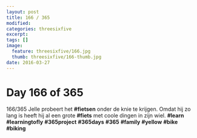 ```yaml
---
layout: post
title: 166 / 365
modified:
categories: threesixfive
excerpt:
tags: []
image:
  feature: threesixfive/166.jpg
  thumb: threesixfive/166-thumb.jpg
date: 2016-03-27
---
```


# Day 166 of 365

166/365 Jelle probeert het **\#fietsen** onder de knie te krijgen. Omdat hij zo lang is heeft hij al een grote **\#fiets** met coole dingen in zijn wiel. **\#learn** **\#learningtofly** **\#365project** **\#365days** **\#365** **\#family** **\#yellow** **\#bike** **\#biking**
